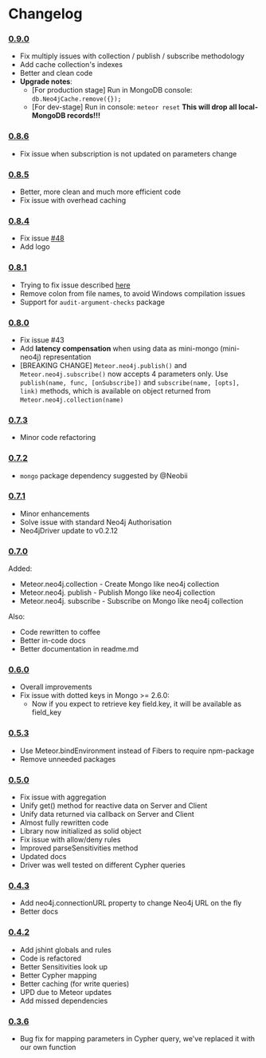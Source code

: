 Changelog
=========

### [0.9.0](https://github.com/VeliovGroup/ostrio-Neo4jreactivity/releases/tag/v0.9.0)
* Fix multiply issues with collection / publish / subscribe methodology
* Add cache collection's indexes
* Better and clean code
* __Upgrade notes__:
  - [For production stage] Run in MongoDB console: `db.Neo4jCache.remove({});`
  - [For dev-stage] Run in console: `meteor reset` __This will drop all local-MongoDB records!!!__

### [0.8.6](https://github.com/VeliovGroup/ostrio-Neo4jreactivity/releases/tag/v0.8.6)
* Fix issue when subscription is not updated on parameters change

### [0.8.5](https://github.com/VeliovGroup/ostrio-Neo4jreactivity/releases/tag/v0.8.5)

* Better, more clean and much more efficient code
* Fix issue with overhead caching

### [0.8.4](https://github.com/VeliovGroup/ostrio-Neo4jreactivity/releases/tag/v0.8.4)

* Fix issue [#48](https://github.com/VeliovGroup/ostrio-neo4jdriver/issues/48)
* Add logo

### [0.8.1](https://github.com/VeliovGroup/ostrio-Neo4jreactivity/releases/tag/v0.8.1)

* Trying to fix issue described [here](https://github.com/VeliovGroup/ostrio-neo4jdriver/issues/11)
* Remove colon from file names, to avoid Windows compilation issues
* Support for `audit-argument-checks` package

### [0.8.0](https://github.com/VeliovGroup/ostrio-Neo4jreactivity/releases/tag/v0.8.0)

* Fix issue #43
* Add __latency compensation__ when using data as mini-mongo (mini-neo4j) representation
* [BREAKING CHANGE] `Meteor.neo4j.publish()` and `Meteor.neo4j.subscribe()` now accepts 4 parameters only. Use `publish(name, func, [onSubscribe])` and `subscribe(name, [opts], link)` methods, which is available on object returned from `Meteor.neo4j.collection(name)`

### [0.7.3](https://github.com/VeliovGroup/ostrio-Neo4jreactivity/releases/tag/v0.7.3)

* Minor code refactoring

### [0.7.2](https://github.com/VeliovGroup/ostrio-Neo4jreactivity/releases/tag/v0.7.2)

* `mongo` package dependency suggested by @Neobii

### [0.7.1](https://github.com/VeliovGroup/ostrio-Neo4jreactivity/releases/tag/v0.7.1)

* Minor enhancements
* Solve issue with standard Neo4j Authorisation
* Neo4jDriver update to v0.2.12

### [0.7.0](https://github.com/VeliovGroup/ostrio-Neo4jreactivity/releases/tag/v0.7.0)

Added:
* Meteor.neo4j.collection - Create Mongo like neo4j collection
* Meteor.neo4j. publish - Publish Mongo like neo4j collection
* Meteor.neo4j. subscribe - Subscribe on Mongo like neo4j collection

Also:
* Code rewritten to coffee
* Better in-code docs
* Better documentation in readme.md

### [0.6.0](https://github.com/VeliovGroup/ostrio-Neo4jreactivity/releases/tag/v0.6.0)

* Overall improvements
* Fix issue with dotted keys in Mongo >= 2.6.0:
  - Now if you expect to retrieve key field.key, it will be available as field_key

### [0.5.3](https://github.com/VeliovGroup/ostrio-Neo4jreactivity/releases/tag/v0.5.3)

* Use Meteor.bindEnvironment instead of Fibers to require npm-package
* Remove unneeded packages

### [0.5.0](https://github.com/VeliovGroup/ostrio-Neo4jreactivity/releases/tag/v0.5.0)

* Fix issue with aggregation
* Unify get() method for reactive data on Server and Client
* Unify data returned via callback on Server and Client
* Almost fully rewritten code
* Library now initialized as solid object
* Fix issue with allow/deny rules
* Improved parseSensitivities method
* Updated docs
* Driver was well tested on different Cypher queries

### [0.4.3](https://github.com/VeliovGroup/ostrio-Neo4jreactivity/releases/tag/v0.4.3)

* Add neo4j.connectionURL property to change Neo4j URL on the fly
* Better docs

### [0.4.2](https://github.com/VeliovGroup/ostrio-Neo4jreactivity/releases/tag/v0.4.2)

* Add jshint globals and rules
* Code is refactored
* Better Sensitivities look up
* Better Cypher mapping
* Better caching (for write queries)
* UPD due to Meteor updates
* Add missed dependencies

### [0.3.6](https://github.com/VeliovGroup/ostrio-Neo4jreactivity/releases/tag/v0.3.6)

* Bug fix for mapping parameters in Cypher query, we've replaced it with our own function
